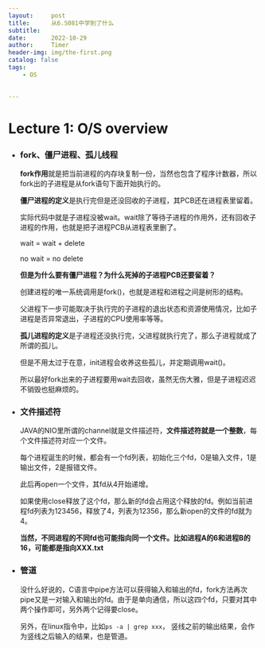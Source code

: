 ```yaml
---
layout:     post
title:      从6.S081中学到了什么
subtitle:   
date:       2022-10-29
author:     Timer
header-img: img/the-first.png
catalog: false
tags:
    - OS
 

---
```


# Lecture 1: O/S overview

- ### fork、僵尸进程、孤儿线程

  **fork作用**就是把当前进程的内存块复制一份，当然也包含了程序计数器，所以fork出的子进程是从fork语句下面开始执行的。

  **僵尸进程的定义**是执行完但是还没回收的子进程，其PCB还在进程表里留着。

  实际代码中就是子进程没被wait。wait除了等待子进程的作用外，还有回收子进程的作用，也就是把子进程PCB从进程表里删了。

  wait = wait + delete 

  no wait = no delete

  **但是为什么要有僵尸进程？为什么死掉的子进程PCB还要留着？**

  创建进程的唯一系统调用是fork()，也就是进程和进程之间是树形的结构。
  
  父进程下一步可能取决于执行完的子进程的退出状态和资源使用情况，比如子进程是否异常退出，子进程的CPU使用率等等。
  
  
  
  **孤儿进程的定义**是子进程还没执行完，父进程就执行完了，那么子进程就成了所谓的孤儿。
  
  但是不用太过于在意，init进程会收养这些孤儿，并定期调用wait()。
  
  所以最好fork出来的子进程要用wait去回收，虽然无伤大雅，但是子进程迟迟不销毁也挺麻烦的。
  
  
  
  
- ### 文件描述符

  JAVA的NIO里所谓的channel就是文件描述符，**文件描述符就是一个整数**，每个文件描述符对应一个文件。

  每个进程诞生的时候，都会有一个fd列表，初始化三个fd，0是输入文件，1是输出文件，2是报错文件。

  此后再open一个文件，其fd从4开始递增。

  如果使用close释放了这个fd，那么新的fd会占用这个释放的fd。例如当前进程fd列表为123456，释放了4，列表为12356，那么新open的文件的fd就为4。

  **当然，不同进程的不同fd也可能指向同一个文件。比如进程A的6和进程B的16，可能都是指向XXX.txt** 

  

- ### 管道

  没什么好说的，C语言中pipe方法可以获得输入和输出的fd，fork方法再次pipe又是一对输入和输出的fd。由于是单向通信，所以这四个fd，只要对其中两个操作即可，另外两个记得要close。

  另外，在linux指令中，比如`ps -a | grep xxx`， 竖线之前的输出结果，会作为竖线之后输入的结果，也是管道。



























